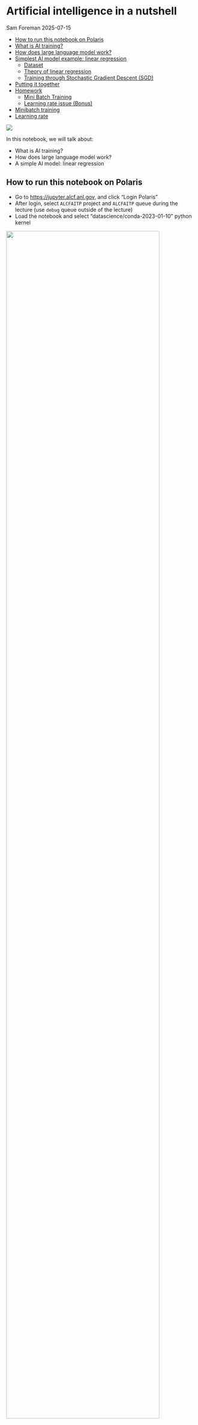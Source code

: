 # Artificial intelligence in a nutshell
Sam Foreman
2025-07-15

<link rel="preconnect" href="https://fonts.googleapis.com">

- [How to run this notebook on
  Polaris](#how-to-run-this-notebook-on-polaris)
- [What is AI training?](#what-is-ai-training)
- [How does large language model
  work?](#how-does-large-language-model-work)
- [Simplest AI model example: linear
  regression](#simplest-ai-model-example-linear-regression)
  - [Dataset](#dataset)
  - [Theory of linear regression](#theory-of-linear-regression)
  - [Training through Stochastic Gradient Descent
    (SGD)](#training-through-stochastic-gradient-descent-sgd)
- [Putting it together](#putting-it-together)
- [Homework](#homework)
  - [Mini Batch Training](#mini-batch-training)
  - [Learning rate issue (Bonus)](#learning-rate-issue-bonus)
- [Minibatch training](#minibatch-training)
- [Learning rate](#learning-rate)

[![](https://colab.research.google.com/assets/colab-badge.svg)](https://colab.research.google.com/github/saforem2/intro-hpc-bootcamp-2025/blob/main/docs/00-intro-AI-HPC/6-linear-regression/index.ipynb)

In this notebook, we will talk about:

- What is AI training?
- How does large language model work?
- A simple AI model: linear regression

## How to run this notebook on Polaris

- Go to <https://jupyter.alcf.anl.gov>, and click “Login Polaris”
- After login, select `ALCFAITP` project and `ALCFAITP` queue during the
  lecture (use `debug` queue outside of the lecture)
- Load the notebook and select “datascience/conda-2023-01-10” python
  kernel

<div id="fig-jupyter">

<img src="../figures/jupyter1.png" style="width:90.0%" />

Figure 1

</div>

**How to run this notebook on Google Colab**

- Go to https://colab.research.google.com/, sign in or sign up

- “File”-\> “open notebook”

- Choose `01_intro_AI_on_Supercomputer/01_linear_regression_sgd.ipynb`
  from the list

  ![Google Colab](../figures/colab.png)

## What is AI training?

**Two ways of learning English**:

- through learning rules;
- through hearing a lot of speakings

<div id="fig-data-driven">

<img src="../figures/data_driven.png" style="width:90.0%" />

Figure 2: Data Driven Learning

</div>

I learned English in my middle school, and memorized a lot of grammar
rules in my mind. Every time when I speak, I try to follow the grammar
rules as much as I can. But I always break the rules.

However, my daugher learned English differently. She learns speaking by
hearing a lot of speaking from TV, teachers, classmates, and her older
brother. The fact is that, she seldomly breaks grammar rules. This way
of learning by observing patterns is very powerful! This is the essence
of AI or data driven science.

## How does large language model work?

Large Language Models, like GPT, function by pre-training on extensive
datasets to learn language patterns, utilizing transformer architecture
for contextual understanding, and can be fine-tuned for specific tasks,
enabling them to generate coherent and contextually relevant text based
on provided inputs.

<div id="fig-llm">

![](../figures/llm2.png)

Figure 3

</div>

**More complicated example**:

<center>

<img src="../figures/chatgpt_poem.png" width="400" />
<img src="../figures/martin.png" width="450" />
</center>

You can do this on https://chat.openai.com

## Simplest AI model example: linear regression

This example is adopted from Bethany Lusch, ALCF.

Linear regression is the simplest example learning from existing data
for future prediction.

<div id="fig-excel-linear-regression">

![](../figures/excel_linear_regression.jpg)

Figure 4: Linear regression in Excel

</div>

We’re going to review the math involved in this process to help
understand how training an AI works.

First we will load some tools that others wrote and we can use to help
us work.

- [Pandas](https://pandas.pydata.org/docs/): a toolkit for working with
  row vs. column data, like excel sheets, and CSV (Comma Seperated
  Values) files.
- [Numpy](https://numpy.org/doc/): a toolkit for managing arrays,
  vectors, matrices, etc, doing math with them, slicing them up, and
  many other handy things.
- [Matplotlib](https://matplotlib.org/stable/index.html): a toolkit for
  plotting data

``` python
import ambivalent

import matplotlib.pyplot as plt
import seaborn as sns

plt.style.use(ambivalent.STYLES['ambivalent'])
sns.set_context("notebook")
plt.rcParams["figure.figsize"] = [6.4, 4.8]

import pandas as pd
import numpy as np
import matplotlib.pyplot as plt
import IPython.display as ipydis
import time
from rich import print
```

### Dataset

We used a realestate dataset from Kaggle to produce this reduced
dataset.

This dataset contains the *sale price* and *above ground square feet* of
many houses. We can use this data for our linear regression.

We use Pandas to read the data file which is stored as Comma Separated
Values (CSV) and print the column labels.

CSV files are similar to excel sheets.

``` python
! [ -e ./slimmed_realestate_data.csv ] || wget https://raw.githubusercontent.com/argonne-lcf/ai-science-training-series/main/01_intro_AI_on_Supercomputer/slimmed_realestate_data.csv
data = pd.read_csv('slimmed_realestate_data.csv')
print(data.columns)
```

<pre style="white-space:pre;overflow-x:auto;line-height:normal;font-family:Menlo,'DejaVu Sans Mono',consolas,'Courier New',monospace"><span style="color: #800080; text-decoration-color: #800080; font-weight: bold">Index</span><span style="font-weight: bold">([</span><span style="color: #008000; text-decoration-color: #008000">'Unnamed: 0'</span>, <span style="color: #008000; text-decoration-color: #008000">'SalePrice'</span>, <span style="color: #008000; text-decoration-color: #008000">'GrLivArea'</span><span style="font-weight: bold">]</span>, <span style="color: #808000; text-decoration-color: #808000">dtype</span>=<span style="color: #008000; text-decoration-color: #008000">'object'</span><span style="font-weight: bold">)</span>
</pre>

Now pandas provides some helpful tools for us to inspect our data.

It provides a `plot()` function that, behind the scenes, is calling into
the *Matplotlib* library and calling the function
[matplotlib.pyplot.plot()](https://matplotlib.org/stable/api/_as_gen/matplotlib.pyplot.plot.html).

In this case, we simply tell it the names of the columns we want as our
*x* and *y* values and the `style` (`'.'` tells `matplotlib` to use a
small dot to represent each data point).

``` python
data.plot(x='GrLivArea', y='SalePrice',style='.')
```

![](index_files/figure-commonmark/cell-4-output-1.png)

### Theory of linear regression

The goal of learning regression is to find a line that is closest to all
the points.

The slope and intercept of such a line $y = m x + b$ can be found as:

$$m = { n (\Sigma xy) - (\Sigma x) (\Sigma y) \over n (\Sigma x^2) - (\Sigma x)^2 } $$

$$b = { (\Sigma y) (\Sigma x^2) - (\Sigma x) (\Sigma xy) \over n (\Sigma x^2) - (\Sigma x)^2 } $$

Details derivation of this can be found
[here](https://en.wikipedia.org/wiki/Simple_linear_regression).

We’ll break this calculation into a few steps to help make it easier.

First lets define $x$ and $y$. $x$ will be our *above ground square
footage* and $y$ will be *sale price*. In our equations we have a few
different values we need, such as $n$ which is just the number of points
we have:

``` python
n = len(data)
```

Then we need our $x$ and $y$ by selecting only the column we care about
for each one. Note about data formats: `data` is a Pandas
[DataFrame](https://pandas.pydata.org/docs/reference/api/pandas.DataFrame.html#pandas.DataFrame)
object which has rows and columns; `data['GrLivArea']` is a Pandas
[Series](https://pandas.pydata.org/docs/reference/api/pandas.Series.html)
object which only has rows; then we also convert from *Pandas* data
formats (in this case a *Series*) to *Numpy* data formats using the
`to_numpy()` function which is part of the Pandas *Series* object.

``` python
x = data['GrLivArea'].to_numpy()
y = data['SalePrice'].to_numpy()
```

Now we will calculate $\Sigma xy$, $\Sigma x$, $\Sigma y$, and
$\Sigma x^2$:

``` python
sum_xy = np.sum(x*y)
sum_x = np.sum(x)
sum_y = np.sum(y)
sum_x2 = np.sum(x*x)
```

The denominator in the equation for $m$ and $b$ are the same so we can
calculate that once:

``` python
denominator = n * sum_x2 - sum_x * sum_x
```

Then we can calculate our fit values:

``` python
m = (n * sum_xy - sum_x * sum_y) / denominator
b = (sum_y * sum_x2 - sum_x * sum_xy) / denominator
print('y = %f * x + %f' % (m,b))

# saving these for later comparison
m_calc = m
b_calc = b
```

<pre style="white-space:pre;overflow-x:auto;line-height:normal;font-family:Menlo,'DejaVu Sans Mono',consolas,'Courier New',monospace">y = <span style="color: #008080; text-decoration-color: #008080; font-weight: bold">87.688145</span> * x + <span style="color: #008080; text-decoration-color: #008080; font-weight: bold">34754.077892</span>
</pre>

Now we can plot the fit results with our data to see how we did.

First we define a plotting function because we’re going to do this often
and we want to reuse our code:

``` python
def plot_data(x,y,m,b,plt = plt):
   # plot our data points with 'bo' = blue circles
   plt.plot(x,y,'bo')
   # create the line based on our linear fit
   # first we need to make x points
   # the 'arange' function generates points between two limits (min,max)
   linear_x = np.arange(x.min(),x.max())
   # now we use our fit parameters to calculate the y points based on our x points
   linear_y = linear_x * m + b
   # plot the linear points using 'r-' = red line
   plt.plot(linear_x,linear_y,'r-',label='fit')
```

Now can use this function to plot our results:

``` python
plot_data(x,y,m,b)
```

![](index_files/figure-commonmark/cell-11-output-1.png)

### Training through Stochastic Gradient Descent (SGD)

SGD is a common method in AI for training deep neural networks on large
datasets. It is an iterative method for optimizing a loss function that
we get to define. We will use this simple linear regression to
demonstrate how it works.

#### The model

In AI, neural networks are often referred to as a *model* because, once
fully trained, they should model (AKA predict) the behavior of our
system. In our example, the system is how house prices vary based on
house size. We know our system is roughly driven by a linear function:

$$\hat{y_i}(x_i) = m * x_i + b $$

We just need to figure out $m$ and $b$. Let’s create a function that
calculates our model given $x$, $m$, and $b$.

``` python
def model(x,m,b):
   return m * x + b
```

#### The Loss Function

A *loss function*, or *objective function*, is something we define and
is based on what we want to achieve. In the method of SGD, it is our
goal to minimize (or make close to zero) the values calculated from the
*loss function*. In our example, we ideally want the prediction of our
*model* to be equal to the actual data, though we will settle for “as
close as possible”.

So we will select our *loss function* to be the [Mean Squared
Error](https://en.wikipedia.org/wiki/Mean_squared_error) function:

$$ L(y_i,\hat{y_i}) = (y_i - \hat{y_i}(x_i))^2 $$

where $y_i$ is our $i^{th}$ entry in the `data['SalePrice']` vector and
$\hat{y_i}$ is the prediction based on evaluting $m * x_i + b$.

This function looks like the figure below when we plot it with
$x=y_i - \hat{y_i}(x_i)$ and we we want to be down near
$y_i - \hat{y_i}(x_i) = 0$ which indicates that our $y_i$ is as close as
possible to $\hat{y_i}$.

<div id="fig-loss-func">

![](../figures/loss_func.png)

Figure 5: Loss function for linear regression

</div>

Here we crate a function that calculates this for us.

``` python
def loss(x,y,m,b):
   y_predicted = model(x,m,b)
   return np.power( y - y_predicted, 2 )
```

#### Minimizing the Loss Function

We want to use the loss function in order to guide how to update $m$ and
$b$ to better model our system. In calculus we learn to minimize a
function with respect to a variable you calculate the *partial
derivative* with respect to the variable you want to vary.

$$ { \partial L \over \partial m } = 0 $$

The location of the solution to this is the minimum as shown in the
figure above. We can write down the partial derivative of the loss
function as:

$$ { \partial L \over \partial m } = -2 x_i (y_i - \hat{y_i}(x_i)) $$
$$ { \partial L \over \partial b } = -2 (y_i - \hat{y_i}(x_i)) $$

We can use this to calculate an adjustment to $m$ and $b$ that will
reduce the loss function, effectively improving our fitting parameters.
This is done using this equation:

$$ m' = m - \eta { \partial L \over \partial m }$$
$$ b' = b - \eta { \partial L \over \partial b }$$

Here our original $m$ and $b$ are adjusted by the partial derivative
multiplied by some small factor, $\eta$, called the *learning rate*.
This learning rate is very important in our process and must be tuned
for every problem.

In our example, the selection of the learning rate essentially defines
how close we can get to the minimum, AKA the best fit solution. This
figure shows what happens when we pick a large learning rate. We first
select a starting point in our loss function (typically randomly), then
every update from $m$/$b$ to $m'$/$b'$ results in a shift to somewhere
else on our loss function (following the red arrows). In this example,
our learning rate ($\eta$) has been selected too large such that we
bounce back and forth around the minimum, never reaching it.

<div id="fig-parabola-largeLR">

![](../figures/parabola_largeLR.png)

Figure 6: Large LR

</div>

If we select a smaller learning we can see better behavior in the next
figure.

<div id="fig-parabola-smallLR">

![](../figures/parabola_smallLR.png)

Figure 7: Small LR

</div>

Though, keep in mind, too small a learning rate results is so little
progress toward the minimum that you may never reach it!

A pit fall of SGD that one must be aware of is when your loss function
is complex, with many minima. The next figure shows such a case, in
which we select a small learning rate and our starting point happens to
be near a local minimum that is not the lowest minimum. As shown, we do
reach a minimum, but it isn’t the lowest minimum in our loss function.
It could be that we randomly select a starting point near the minimum we
care about, but we should build methods that are more robust against
randomly getting the right answer.

<div id="fig-local-min-smallLR">

![](../figures/local_min_smallLR.png)

Figure 8: Local minimal with small LR

</div>

Then, if we increase our learning rate too much, we bounce around again.

<div id="fig-local-min-largeLR">

![](../figures/local_min_largeLR.png)

Figure 9: Local minimal with large LR

</div>

What we want to do in this situation is start with a large learning rate
and slowly reduce its size as we progress. That is shown in this next
figure.

<div id="fig-local-min-variableLR">

![](../figures/local_min_variableLR.png)

Figure 10: Local min with variable LR

</div>

As you can see, this process is not perfect and could still land in a
local minimum, but it is important to be aware of these behaviors as you
utilize SGD in machine learning.

So let’s continue, we’ll build functions we can use to update our fit
parameters, $m$ and $b$.

``` python
def updated_m(x,y,m,b,learning_rate):
   dL_dm = - 2 * x * (y - model(x,m,b))
   dL_dm = np.mean(dL_dm)
   return m - learning_rate * dL_dm

def updated_b(x,y,m,b,learning_rate):
   dL_db = - 2 * (y - model(x,m,b))
   dL_db = np.mean(dL_db)
   return b - learning_rate * dL_db
```

## Putting it together

We can now randomly select our initial slope and intercept:

``` python
m = 5.
b = 1000.
print('y_i = %.2f * x + %.2f' % (m,b))
```

<pre style="white-space:pre;overflow-x:auto;line-height:normal;font-family:Menlo,'DejaVu Sans Mono',consolas,'Courier New',monospace">y_i = <span style="color: #008080; text-decoration-color: #008080; font-weight: bold">5.00</span> * x + <span style="color: #008080; text-decoration-color: #008080; font-weight: bold">1000.00</span>
</pre>

Then we can calculate our Loss function:

``` python
l = loss(x,y,m,b)
print('first 10 loss values: ',l[:10])
```

<pre style="white-space:pre;overflow-x:auto;line-height:normal;font-family:Menlo,'DejaVu Sans Mono',consolas,'Courier New',monospace">first <span style="color: #008080; text-decoration-color: #008080; font-weight: bold">10</span> loss values:  <span style="font-weight: bold">[</span><span style="color: #008080; text-decoration-color: #008080; font-weight: bold">3.03421561e+10</span> <span style="color: #008080; text-decoration-color: #008080; font-weight: bold">3.55511025e+10</span> <span style="color: #008080; text-decoration-color: #008080; font-weight: bold">1.24579082e+10</span> <span style="color: #008080; text-decoration-color: #008080; font-weight: bold">1.91656336e+10</span>
 <span style="color: #008080; text-decoration-color: #008080; font-weight: bold">1.60604929e+10</span> <span style="color: #008080; text-decoration-color: #008080; font-weight: bold">2.04432804e+10</span> <span style="color: #008080; text-decoration-color: #008080; font-weight: bold">1.72410030e+10</span> <span style="color: #008080; text-decoration-color: #008080; font-weight: bold">1.76517796e+10</span>
 <span style="color: #008080; text-decoration-color: #008080; font-weight: bold">1.52769600e+10</span> <span style="color: #008080; text-decoration-color: #008080; font-weight: bold">2.18152900e+10</span><span style="font-weight: bold">]</span>
</pre>

``` python
learning_rate = 1e-9
m = updated_m(x,y,m,b,learning_rate)
b = updated_b(x,y,m,b,learning_rate)
print('y_i = %.2f * x + %.2f     previously calculated: y_i = %.2f * x + %.2f' % (m,b,m_calc,b_calc))
plot_data(x,y,m,b)
```

<pre style="white-space:pre;overflow-x:auto;line-height:normal;font-family:Menlo,'DejaVu Sans Mono',consolas,'Courier New',monospace">y_i = <span style="color: #008080; text-decoration-color: #008080; font-weight: bold">5.47</span> * x + <span style="color: #008080; text-decoration-color: #008080; font-weight: bold">1000.00</span>     previously calculated: y_i = <span style="color: #008080; text-decoration-color: #008080; font-weight: bold">87.69</span> * x + <span style="color: #008080; text-decoration-color: #008080; font-weight: bold">34754.08</span>
</pre>

![](index_files/figure-commonmark/cell-17-output-2.png)

``` python
# set our initial slope and intercept
m = 5.
b = 1000.
# batch_size = 60
# set a learning rate for each parameter
learning_rate_m = 1e-7
learning_rate_b = 1e-1
# use these to plot our progress over time
loss_history = []
# convert panda data to numpy arrays, one for the "Ground Living Area" and one for "Sale Price"
data_x = data['GrLivArea'].to_numpy()
data_y = data['SalePrice'].to_numpy()
# we run our loop N times
loop_N = 30
for i in range(loop_N):
   # update our slope and intercept based on the current values
   m = updated_m(data_x,data_y,m,b,learning_rate_m)
   b = updated_b(data_x,data_y,m,b,learning_rate_b)

   # calculate the loss value
   loss_value = np.mean(loss(data_x,data_y,m,b))

   # keep a history of our loss values
   loss_history.append(loss_value)

   # print our progress
   print('[%03d]  dy_i = %.2f * x + %.2f     previously calculated: y_i = %.2f * x + %.2f    loss: %f' % (i,m,b,m_calc,b_calc,loss_value))

   # close/delete previous plots
   plt.close('all')

   # create a 1 by 2 plot grid
   fig,ax = plt.subplots(1,2)
   # lot our usual output
   plot_data(data_x,data_y,m,b,ax[0])

   # here we also plot the calculated linear fit for comparison
   line_x = np.arange(data_x.min(),data_x.max())
   line_y = line_x * m_calc + b_calc
   ax[0].plot(line_x,line_y,'b-',label='calculated')
   # add a legend to the plot and x/y labels
   ax[0].legend()
   ax[0].set_xlabel('square footage')
   ax[0].set_ylabel('sale price')

   # plot the loss 
   loss_x = np.arange(0,len(loss_history))
   loss_y = np.asarray(loss_history)
   ax[1].plot(loss_x,loss_y, 'o-')
   ax[1].set_yscale('log')
   ax[1].set_xlabel('loop step')
   ax[1].set_ylabel('loss')
   plt.show()
   # gives us time to see the plot
   time.sleep(2.5)
   # clears the plot when the next plot is ready to show.
   ipydis.clear_output(wait=True)
```

<pre style="white-space:pre;overflow-x:auto;line-height:normal;font-family:Menlo,'DejaVu Sans Mono',consolas,'Courier New',monospace"><span style="font-weight: bold">[</span><span style="color: #008080; text-decoration-color: #008080; font-weight: bold">029</span><span style="font-weight: bold">]</span>  dy_i = <span style="color: #008080; text-decoration-color: #008080; font-weight: bold">88.89</span> * x + <span style="color: #008080; text-decoration-color: #008080; font-weight: bold">32912.24</span>     previously calculated: y_i = <span style="color: #008080; text-decoration-color: #008080; font-weight: bold">87.69</span> * x + <span style="color: #008080; text-decoration-color: #008080; font-weight: bold">34754.08</span>    loss: <span style="color: #008080; text-decoration-color: #008080; font-weight: bold">1478200827.641291</span>
</pre>

![](index_files/figure-commonmark/cell-18-output-2.png)

## Homework

### Mini Batch Training

In AI, datasets are often very large and cannot be processed all at once
as is done in the loop above. The data is instead randomly sampled in
smaller *batches* where each *batch* contains `batch_size` inputs.

How can you change the loop above to sample the dataset in smaller
batches?

Hint: Our `data` variable is a Pandas `DataFrame` object, search for
“how to sample a DataFrame”.

Instead of using the entire dataset like:

``` python
data_x = data['GrLivArea'].to_numpy()
data_y = data['SalePrice'].to_numpy()
```

Use

``` python
data_batch = data.sample(batch_size)
data_x = data_batch['GrLivArea'].to_numpy()
data_y = data_batch['SalePrice'].to_numpy()
```

You also have to adjust the loop_N accordingly to make sure that it loop
over the entire datasets the same number of times.

``` python
loop_N = 30*len(data)//batch_size
```

Please plot your learning curve for different batch size, such as 32,
64, 128, 256, 512.

### Learning rate issue (Bonus)

As described above, if the learning rate is too large, it will affect
the convergence. Do your training with (batch_size = 64, learning_rate_m
= 1e-7, learning_rate_b = 1e-1). Then linearly increase the batch size
and learning rate until you see the training does not converge.

    (64, 1e-7, 1e-1)*1
    (64, 1e-7, 1e-1)*2
    (64, 1e-7, 1e-1)*4
    (64, 1e-7, 1e-1)*8
    ...

**How to submit your homework**

- Fork the github repo to your personal github
- Make change to the 01_linear_regression_sgd.ipynb, and then push to
  your personal github
- Provide the link of 01_linear_regression_sgd in the personal github.

<details closed>

<summary>

<h2>

Homework Answer
</h2>

</summary>

Let us define a train function which allow us to try different
hyperparameter setups.

``` python
x = data['GrLivArea'].to_numpy()
y = data['SalePrice'].to_numpy()

def train(batch_size, epochs=30, learning_rate_m = 1e-7, learning_rate_b = 1e-1):
    loss_history = []
    num_batches = len(data)//batch_size
    loop_N = epochs*num_batches
    m = 5.
    b = 1000.
    for i in range(loop_N):
        data_batch = data.sample(batch_size)
        data_x = data_batch['GrLivArea'].to_numpy()
        data_y = data_batch['SalePrice'].to_numpy()
        # update our slope and intercept based on the current values
        m = updated_m(data_x,data_y,m,b,learning_rate_m)
        b = updated_b(data_x,data_y,m,b,learning_rate_b)

        # calculate the loss value
        loss_value = np.mean(loss(data_x,data_y,m,b))

        # keep a history of our loss values
        loss_history.append(loss_value)
    #loss_last_epoch = np.sum(loss_history[-num_batches:]*batch_size)/len(data)
    return m, b, np.mean(loss(x,y,m,b))
```

## Minibatch training

``` python
print('previously calculated: y_i = %.2f * x + %.2f    loss: %f\n=======================================' % (m_calc,b_calc,loss_value))


for bs in 64, 128, 256, 512:
    m, b, l = train(bs, epochs=30)
    print(f"batch size: {bs}, m={m:.4f}, b={b:.4f}, loss={l:.4f}")
```

<pre style="white-space:pre;overflow-x:auto;line-height:normal;font-family:Menlo,'DejaVu Sans Mono',consolas,'Courier New',monospace">previously calculated: y_i = <span style="color: #008080; text-decoration-color: #008080; font-weight: bold">87.69</span> * x + <span style="color: #008080; text-decoration-color: #008080; font-weight: bold">34754.08</span>    loss: <span style="color: #008080; text-decoration-color: #008080; font-weight: bold">1478200827.641291</span>
=======================================
</pre>

<pre style="white-space:pre;overflow-x:auto;line-height:normal;font-family:Menlo,'DejaVu Sans Mono',consolas,'Courier New',monospace">batch size: <span style="color: #008080; text-decoration-color: #008080; font-weight: bold">64</span>, <span style="color: #808000; text-decoration-color: #808000">m</span>=<span style="color: #008080; text-decoration-color: #008080; font-weight: bold">86.0409</span>, <span style="color: #808000; text-decoration-color: #808000">b</span>=<span style="color: #008080; text-decoration-color: #008080; font-weight: bold">36331.2636</span>, <span style="color: #808000; text-decoration-color: #808000">loss</span>=<span style="color: #008080; text-decoration-color: #008080; font-weight: bold">1479077606.2690</span>
</pre>

<pre style="white-space:pre;overflow-x:auto;line-height:normal;font-family:Menlo,'DejaVu Sans Mono',consolas,'Courier New',monospace">batch size: <span style="color: #008080; text-decoration-color: #008080; font-weight: bold">128</span>, <span style="color: #808000; text-decoration-color: #808000">m</span>=<span style="color: #008080; text-decoration-color: #008080; font-weight: bold">85.8511</span>, <span style="color: #808000; text-decoration-color: #808000">b</span>=<span style="color: #008080; text-decoration-color: #008080; font-weight: bold">34554.1349</span>, <span style="color: #808000; text-decoration-color: #808000">loss</span>=<span style="color: #008080; text-decoration-color: #008080; font-weight: bold">1486472532.8690</span>
</pre>

<pre style="white-space:pre;overflow-x:auto;line-height:normal;font-family:Menlo,'DejaVu Sans Mono',consolas,'Courier New',monospace">batch size: <span style="color: #008080; text-decoration-color: #008080; font-weight: bold">256</span>, <span style="color: #808000; text-decoration-color: #808000">m</span>=<span style="color: #008080; text-decoration-color: #008080; font-weight: bold">89.9199</span>, <span style="color: #808000; text-decoration-color: #808000">b</span>=<span style="color: #008080; text-decoration-color: #008080; font-weight: bold">34227.4857</span>, <span style="color: #808000; text-decoration-color: #808000">loss</span>=<span style="color: #008080; text-decoration-color: #008080; font-weight: bold">1485991630.1070</span>
</pre>

<pre style="white-space:pre;overflow-x:auto;line-height:normal;font-family:Menlo,'DejaVu Sans Mono',consolas,'Courier New',monospace">batch size: <span style="color: #008080; text-decoration-color: #008080; font-weight: bold">512</span>, <span style="color: #808000; text-decoration-color: #808000">m</span>=<span style="color: #008080; text-decoration-color: #008080; font-weight: bold">89.0474</span>, <span style="color: #808000; text-decoration-color: #808000">b</span>=<span style="color: #008080; text-decoration-color: #008080; font-weight: bold">32784.0381</span>, <span style="color: #808000; text-decoration-color: #808000">loss</span>=<span style="color: #008080; text-decoration-color: #008080; font-weight: bold">1478292294.9538</span>
</pre>

We see that eventually, we all get similar results with the minibatch
training. Of course, here, we still keep the same learning rate. A gene

## Learning rate

``` python
for i in 1, 2, 4, 8:
    bs, lrm, lrb = np.array([64, 1e-7, 1e-1])*i
    bs = int(bs)
    m, b, l = train(int(bs), epochs=30, learning_rate_m = lrm, learning_rate_b = lrb)
    print(f"batch size: {bs}, m={m:.4f}, b={b:.4f}, loss={l:.4f}")
```

<pre style="white-space:pre;overflow-x:auto;line-height:normal;font-family:Menlo,'DejaVu Sans Mono',consolas,'Courier New',monospace">batch size: <span style="color: #008080; text-decoration-color: #008080; font-weight: bold">64</span>, <span style="color: #808000; text-decoration-color: #808000">m</span>=<span style="color: #008080; text-decoration-color: #008080; font-weight: bold">87.9681</span>, <span style="color: #808000; text-decoration-color: #808000">b</span>=<span style="color: #008080; text-decoration-color: #008080; font-weight: bold">35146.2689</span>, <span style="color: #808000; text-decoration-color: #808000">loss</span>=<span style="color: #008080; text-decoration-color: #008080; font-weight: bold">1478421653.8283</span>
</pre>

<pre style="white-space:pre;overflow-x:auto;line-height:normal;font-family:Menlo,'DejaVu Sans Mono',consolas,'Courier New',monospace">batch size: <span style="color: #008080; text-decoration-color: #008080; font-weight: bold">128</span>, <span style="color: #808000; text-decoration-color: #808000">m</span>=<span style="color: #008080; text-decoration-color: #008080; font-weight: bold">88.6876</span>, <span style="color: #808000; text-decoration-color: #808000">b</span>=<span style="color: #008080; text-decoration-color: #008080; font-weight: bold">33741.8555</span>, <span style="color: #808000; text-decoration-color: #808000">loss</span>=<span style="color: #008080; text-decoration-color: #008080; font-weight: bold">1478212126.0586</span>
</pre>

<pre style="white-space:pre;overflow-x:auto;line-height:normal;font-family:Menlo,'DejaVu Sans Mono',consolas,'Courier New',monospace">batch size: <span style="color: #008080; text-decoration-color: #008080; font-weight: bold">256</span>, <span style="color: #808000; text-decoration-color: #808000">m</span>=<span style="color: #008080; text-decoration-color: #008080; font-weight: bold">85.9542</span>, <span style="color: #808000; text-decoration-color: #808000">b</span>=<span style="color: #008080; text-decoration-color: #008080; font-weight: bold">36589.7903</span>, <span style="color: #808000; text-decoration-color: #808000">loss</span>=<span style="color: #008080; text-decoration-color: #008080; font-weight: bold">1478974332.5402</span>
</pre>

<pre style="white-space:pre;overflow-x:auto;line-height:normal;font-family:Menlo,'DejaVu Sans Mono',consolas,'Courier New',monospace">batch size: <span style="color: #008080; text-decoration-color: #008080; font-weight: bold">512</span>, <span style="color: #808000; text-decoration-color: #808000">m</span>=<span style="color: #008080; text-decoration-color: #008080; font-weight: bold">170947.7728</span>, <span style="color: #808000; text-decoration-color: #808000">b</span>=<span style="color: #008080; text-decoration-color: #008080; font-weight: bold">-146058450.6103</span>, <span style="color: #808000; text-decoration-color: #808000">loss</span>=<span style="color: #008080; text-decoration-color: #008080; font-weight: bold">16943349706710192.0000</span>
</pre>

We can see that, if we increase the batch size and the learning rate
proportionally, at certain point, it does not converge for example for
the case batch size = 512. To increase the learning rate proportional to
the batch size is a general practice. However, if the learning rate is
too large, it will continue to move around without finding a local
minimum. One trick, people can do is to start with a smaller learning
rate in the first few steps / epochs, and once the optimization becomes
stable, increase the learning rate proportional to the batch size.

</details>
